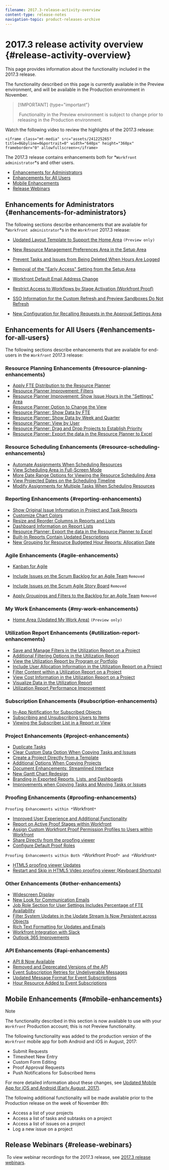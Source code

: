 ```yaml
---
filename: 2017.3-release-activity-overview
content-type: release-notes
navigation-topic: product-releases-archive
---
```




# 2017.3 release activity overview {#release-activity-overview}

This page provides information about the functionality&nbsp;included in the 2017.3 release.&nbsp;


The functionality described on this page is currently available in the Preview environment, and will be available in the Production environment in November.&nbsp;&nbsp;


>[!IMPORTANT] {type="important"}
>
>&nbsp;Functionality&nbsp;in the Preview environment is subject to change prior to releasing in the Production environment.


Watch the following video to&nbsp;review the highlights of the 2017.3 release:


`<iframe class="mt-media" src="assets/241225265?title=0&byline=0&portrait=0" width="640px" height="360px" frameborder="0" allowfullscreen></iframe>` 


The 2017.3 release contains enhancements both for *`Workfront administrator`*s and other users.



* [Enhancements for Administrators](#enhancements-for-administrators) 
* [Enhancements for All Users](#enhancements-for-all-users) 
* [Mobile Enhancements](#mobile-enhancements) 
* [Release Webinars](#release-webinars) 




## Enhancements for Administrators {#enhancements-for-administrators}

The following sections describe enhancements that are available for *`Workfront administrator`*s in the *`Workfront`* 2017.3&nbsp;release:



* [Updated Layout Template to Support the Home Area](2017.3-beta-final-release-activity.md#updated-layout-template-to-support-the-home-area) `(Preview only)` 

* [New Resource Management Preferences Area in the Setup Area](2017.3-beta-4-release-activity.md#new-resource-management-preferences-area-in-the-setup-area) 
* [Prevent Tasks and Issues from Being Deleted When Hours Are Logged](2017.3-beta-1-release-activity.md#new-setting-to-prevent-tasks-and-issues-from-being-deleted-when-hours-are-logged) 
* [Removal of the "Early Access" Setting from the Setup Area](2017.3-beta-1-release-activity.md#removal-of-the-early-access-setting) 
* [Workfront Default Email Address Change](2017.3-beta-1-release-activity.md#workfront-default-email-address-change) 
* [Restrict Access to Workflows by Stage Activation (Workfront Proof)](2017.3-beta-2-release-activity.md#restrict-access-to-workflows-by-stage-activation) 
* [SSO Information for the Custom Refresh and Preview Sandboxes Do Not Refresh](2017.3-beta-3-release-activity.md#sso-information-for-custom-refresh-sandboxes-does-not-refresh) 
* [New Configuration for Recalling Requests in the Approval Settings Area](2017.3-beta-final-release-activity.md#new-configuration-for-recalling-requests) 




## Enhancements for All Users {#enhancements-for-all-users}

The following sections describe enhancements that are available for end-users in the *`Workfront`* 2017.3 release:


### Resource Planning Enhancements {#resource-planning-enhancements}




* [Apply FTE Distribution to the Resource Planner](2017.3-beta-4-release-activity.md#apply-fte-distribution-to-the-resource-planner) 
* [Resource Planner Improvement: Filters](2017.3-beta-3-release-activity.md#resource-planner-improvement-filters) 
* [Resource Planner Improvement: Show Issue Hours in the "Settings" Area](2017.3-beta-3-release-activity.md#resource-planner-improvement-show-issue-hours-in-settings) 
* [Resource Planner Option to Change the View](2017.3-beta-2-release-activity.md#resource-planner-option-to-change-the-view) 
* [Resource Planner: Show Data by FTE](2017.3-beta-final-release-activity.md#resource-planner-show-data-by-fte) 
* [Resource Planner: Show Data by Week and Quarter](2017.3-beta-final-release-activity.md#resource-planner-show-data-by-week-and-quarter) 
* [Resource Planner: View by User](2017.3-beta-final-release-activity.md#resource-planner-view-by-user) 
* [Resource Planner: Drag and Drop Projects to Establish Priority](2017.3-beta-final-release-activity.md#resource-planner-drag-and-drop-projects) 
* [Resource Planner: Export the data in the Resource Planner to Excel](2017.3-beta-final-release-activity.md#resource-planner-export-data) 




### Resource Scheduling Enhancements {#resource-scheduling-enhancements}




* [Automate Assignments When Scheduling Resources](2017.3-beta-4-release-activity.md#automate-assignments-when-scheduling-resources) 
* [View Scheduling Area in Full-Screen Mode](2017.3-beta-1-release-activity.md#view-scheduling-area-in-full-screen-mode) 
* [More Date Range Options for Viewing the Resource Scheduling Area](2017.3-beta-1-release-activity.md#more-date-range-options-for-viewing-the-resource-scheduling-area) 
* [View Projected Dates on the Scheduling Timeline](2017.3-beta-1-release-activity.md#view-projected-dates-on-the-scheduling-timeline) 
* [Modify Assignments for Multiple Tasks When Scheduling Resources](2017.3-beta-4-release-activity.md#modify-assignments-for-specific-tasks-within-a-project) 




### Reporting Enhancements {#reporting-enhancements}




* [Show Original Issue Information in Project and Task Reports](2017.3-beta-4-release-activity.md#show-information-in-project-and-taks-reports) 
* [Customize Chart Colors](2017.3-beta-3-release-activity.md#customize-chart-colors) 
* [Resize and Reorder Columns in Reports and Lists](2017.3-beta-1-release-activity.md#resize-and-reorder-columns-in-reports-and-lists) 
* [Dashboard Information on Report Lists](2017.3-beta-2-release-activity.md#dashboar) 
* [Resource Planner: Export the data in the Resource Planner to Excel](2017.3-beta-final-release-activity.md#resource-planner-export-data) 
* [Built-In Reports Contain Updated Descriptions](2017.3-beta-final-release-activity.md#built-in-reports-contain-updated-descriptions) 
* [New Grouping for Resource Budgeted Hour Reports: Allocation Date](2017.3-beta-final-release-activity.md#new-grouping-for-resource-budgeted-hour-reports) 




### Agile Enhancements {#agile-enhancements}




* [Kanban for Agile](2017.3-beta-final-release-activity.md#kanban-for-agile) 
* [Include Issues on the Scrum Backlog for an Agile Team](2017.3-beta-final-release-activity.md#include-issues-on-the-backlog) `Removed` 

* [Include Issues on the Scrum Agile Story Board](2017.3-beta-final-release-activity.md#include-issues-on-the-story-board) `Removed` 

* [Apply Groupings and Filters to the Backlog for an Agile Team](2017.3-beta-final-release-activity.md#apply-groupings-and-filters-to-the-backlog) `Removed` 





### My Work Enhancements {#my-work-enhancements}




* [Home Area (Updated My Work Area)](2017.3-beta-final-release-activity.md#home-area) `(Preview only)` 





### Utilization Report Enhancements {#utilization-report-enhancements}




* [Save and Manage Filters in the Utilization Report on a Project](2017.3-beta-4-release-activity.md#save-and-manage-filters-in-the-utilization-report-on-a-project) 
* [Additional Filtering Options in the Utilization Report](2017.3-beta-4-release-activity.md#additional-filtering-options-in-the-utilization-report) 
* [View the Utilization Report by Program or Portfolio](2017.3-beta-4-release-activity.md#run-the-utilization-report-at-the-program-and-portfolio-level) 
* [Include User Allocation Information in the Utilization Report on a Project](2017.3-beta-1-release-activity.md#include-user-allocation-information-in-the-utilization-report-on-a-project) 
* [Filter Content within a Utilization Report on a Project](2017.3-beta-2-release-activity.md#filter-content-within-a-utilization-report-on-a-project) 
* [View Cost Information in the Utilization Report on a Project](2017.3-beta-2-release-activity.md#view-cost-information-in-the-utilization-report-on-a-project) 
* [Visualize Data in the Utilization Report](2017.3-beta-final-release-activity.md#visualize-data-in-the-utilization-report) 
* [Utilization Report Performance Improvement](2017.3-beta-final-release-activity.md#utilization-report-performance-improvement) 




### Subscription Enhancements {#subscription-enhancements}




* [In-App Notification for Subscribed Objects](2017.3-beta-1-release-activity.md#in-app-notification-for-subscribed-objects) 
* [Subscribing and Unsubscribing Users to Items](2017.3-beta-2-release-activity.md#subscribing-and-unsubscribing-users-to-items) 
* [Viewing the Subscriber List in a Report or View](2017.3-beta-2-release-activity.md#viewing-the-subscriber-list-in-a-report-or-view) 




### Project Enhancements {#project-enhancements}




* [Duplicate Tasks](2017.3-beta-4-release-activity.md#duplicate-tasks) 
* [Clear Custom Data Option When Copying Tasks and Issues](2017.3-beta-1-release-activity.md#clear-custom-data-option-when-copying-tasks-and-issues) 
* [Create a Project Directly from a Template](2017.3-beta-1-release-activity.md#create-a-project-directly-from-a-template) 
* [Additional Options When Copying Projects](2017.3-beta-3-release-activity.md#additional-options-when-copying-projects) 
* [Document Enhancements: Streamlined Interface](2017.3-beta-final-release-activity.md#document-enhancements-streamlined-interface) 
* [New Gantt Chart Redesign](2017.3-beta-final-release-activity.md#new-gantt-chart) 
* [Branding in Exported Reports, Lists, and Dashboards](2017.3-beta-final-release-activity.md#branding-in-exported-reports-lists-and-dashboards) 
* [Improvements when Copying Tasks and Moving Tasks or Issues](2017.3-beta-final-release-activity.md#improvements-when-copying-tasks-and-moving-tasks-or-issues) 




### Proofing Enhancements {#proofing-enhancements}

`Proofing Enhancements within *`Workfront`*` 



* [Improved User Experience and Additional Functionality](2017.3-beta-final-release-activity.md#improved-user-experience-and-additiona-functionality) 
* [Report on Active Proof Stages within Workfront](2017.3-beta-4-release-activity.md#report-on-active-proof-stages-within-workfront) 
* [Assign Custom Workfront Proof Permission Profiles to Users within Workfront](2017.3-beta-4-release-activity.md#assign-custom-workfront-proof-permission-profiles-to-users-within-workfront) 
* [Share Directly from the proofing viewer](2017.3-beta-final-release-activity.md#share-directly-from-the-proofing-viewer) 
* [Configure Default Proof Roles](2017.3-beta-final-release-activity.md#configuring-default-proof-roles) 


`Proofing Enhancements within Both *`Workfront Proof`* and *`Workfront`*` 



* [HTML5 proofing viewer Updates](2017.3-beta-final-release-activity.md#html-static-proofing-viewer) 
* [Restart and Skip in HTML5 Video proofing viewer (Keyboard Shortcuts)](2017.3-beta-final-release-activity.md#restart-and-skip-in-html5-proofing) 




### Other Enhancements {#other-enhancements}




* [Widescreen Display](2017.3-beta-1-release-activity.md#widescreen-display) 
* [New Look for Communication Emails](2017.3-beta-2-release-activity.md#new-look-form-communication-emails) 
* [Job Role Section for User Settings Includes Percentage of FTE Availability](2017.3-beta-4-release-activity.md#new-job-roles-interface-for-user-settings) 
* [Filter System Updates in the Update Stream Is Now Persistent across Objects](2017.3-beta-4-release-activity.md#filter-system-updates-in-the-update-stream) 
* [Rich Text Formatting for Updates and Emails](2017.3-beta-final-release-activity.md#rich-text-formatting) 
* [Workfront Integration with Slack](2017.3-beta-final-release-activity.md#workfront-integration-with-slack) 
* [Outlook 365 Improvements](2017.3-beta-final-release-activity.md#outlook-365-improvements) 




### API Enhancements {#api-enhancements}




* [API 8 Now Available](2017.3-beta-final-release-activity.md#api-8-now-availabe)&nbsp;
* [Removed and Deprecated Versions of the API](2017.3-beta-final-release-activity.md#removed-and-deprecated-versions-of-the-api)&nbsp;
* [Event Subscription Retries for Undeliverable Messages](2017.3-beta-final-release-activity.md#event-subscription-retries-for-undeliverable-messages) 
* [Updated Message Format for Event Subscriptions](2017.3-beta-final-release-activity.md#updated) 
* [Hour Resource Added to Event Subscriptions](2017.3-beta-4-release-activity.md#hour-resource-added-to-event-subscription) 




## Mobile Enhancements {#mobile-enhancements}



>[!NOTE]
>
>The functionality described in this section is now available to use with your *`Workfront`* Production account; this is not Preview functionality.


The following functionality was added to the production version of the *`Workfront`* mobile app for both Android and iOS in August, 2017:



*  Submit Requests
*  Timesheet New Entry
*  Custom Form Editing
*  Proof Approval Requests
* Push Notifications for Subscribed Items


For more detailed information about these changes, see [Updated Mobile App for iOS and Android (Early August, 2017)](updated-mobile-app.md).


The following additional functionality will be made available prior to the Production release on the week of November 8th:



*  Access a list of your projects
*  Access a list of tasks and subtasks on a project
*  Access a list of issues on a project
*  Log a new issue on a project




## Release Webinars {#release-webinars}

&nbsp;To view webinar recordings for the 2017.3 release,&nbsp;see [2017.3 release webinars](2017.3-release-webinars.md).
